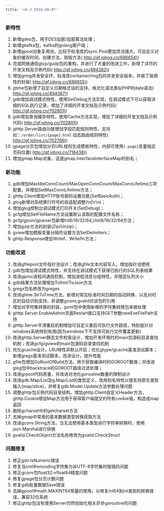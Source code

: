 ```yaml
---
title: 'v0.3 2018-08-07'
---
```


### 新特性

01. 新增gdes包，用于DES加密/加密算法处理；
02. 新增gkafka包，kafka的golang客户端；
03. 新增gpool对象复用池，比较于标准库的sync.Pool更加灵活强大，可自定义对象的缓存时间、创建方法、销毁方法( [http://gf.johng.cn/686654)](http://gf.johng.cn/686654))
04. 完成网络通信gtcp/gudp包的重构，并进行了大量的改进工作，新增了详尽的开发文档及示例代码( [http://gf.johng.cn/494382)](http://gf.johng.cn/494382))
05. 增加gring并发安全环，标准库container/ring包的并发安全版本，并做了易用性的封装( [http://gf.johng.cn/686655)](http://gf.johng.cn/686655))
06. gtime包新增了自定义日期格式话的支持，格式化语法类似PHP的date语法( [http://gf.johng.cn/494387)](http://gf.johng.cn/494387))
07. gdb增加调试模式特性，使用SetDebug方法实现，在调试模式下可以获取详细的SQL执行记录，增加了详细的开发文档及示例代码( [http://gf.johng.cn/702801)](http://gf.johng.cn/702801))
08. gdb增加查询缓存特性，使用Cache方法实现，增加了详细的开发文档及示例代码( [http://gf.johng.cn/702801)](http://gf.johng.cn/702801))
09. ghttp.Server路由功能增加字段匹配规则特性，支持如：`/order/list/{page}.html` 动态路由规则特性( [http://gf.johng.cn/702766)](http://gf.johng.cn/702766))
10. gpage分页包增加分页URL规则生成模板特性，内部可使用`{.page}`变量指定页码位置( [http://gf.johng.cn/716438)](http://gf.johng.cn/716438))
11. 增加gmap.Map对象，这是gmap.InterfaceInterfaceMap的别名；

### 新功能

1. gdb增加MaxIdleConnCount/MaxOpenConnCount/MaxConnLifetime三项配置，并增加SetMaxConnLifetime方法；
2. ghttp.Client增加HTTP账号密码设置功能(SetBasicAuth)；
3. glog新增对系统换行符号的自适配调整(\\n\|\\r\\n)；
4. 增加glog控制台调试模式打印开关(SetDebug)；
5. gcfg增加SetFileName方法设置默认读取的配置文件名称；
6. gcfg/gjson/gparser包新增Int8/16/32/64,Uint8/16/32/64方法；
7. 增加gzip方法的封装(Zip/Unzip)；
8. gview增加模板变量分隔符设置方法SetDelimiters；
9. ghttp.Response增加Writef、Writefln方法；

### 功能改进

01. 改进gfilepool文件指针池设计；改进gfile文本内容写入，增加指针池使用
02. gdb包增加调试模式特性，并支持在调试模式下获得已执行的SQL列表结果
03. 改进gproc进程间通信机制，增加进程消息分组特性，并限定队列大小
04. gdb结果方法处理增加ToXml/ToJson方法
05. gregx包名修改为gregex
06. 改进gtime.StrToTime方法，新增对常见标准时间日期的自动转换，以及对时区的自动识别支持，并调整gconv,gvalid对该包的引用
07. 增加对字符集转换的封装，gxml包中使用新增的字符集转换包来做处理
08. ghttp.Server.EnableAdmin页面Restart接口支持GET参数newExeFilePath支持
09. ghttp.Server平滑重启机制增加可自定义重启可执行文件路径，特别是针对windows系统特别有用(因为windows下不支持可执行文件覆盖更新)
10. 改进ghttp.Server静态文件检索设计，增加开发环境时的main包源码目录查找机制；改进gcfg/gview的main包源码目录查找机制
11. 优化gcache设计，LRU特性非默认开启；优化gtype/gcache基准测试脚本；新增gregx基准测试脚本，改进设计，提升性能
12. gfile包增加GoRootOfBuild方法，用于获取编译时的GOROOT数值；并改进glog包中backtrace的GOROOT路径过滤处理；
13. 改进grpool代码质量，并改进对池化goroutine数量的限制设计
14. 改进gdb.Map/List及g.Map/List的类型定义，改用别名特性以便支持原生类型输入(map/slice)，并修复gdb.Model.Update方法参数处理问题
15. 调整ghttp包示例代码目录结构，增加ghttp.Client自定义Header方法，ghttp.Cookie增加Map方法用于获得客户端提交的所有cookie值，构造成map返回
16. 删除gcharset中的getcharset方法
17. 去掉gmap中常用的基本数据类型转换获取方法
18. 改进gconv.String方法，当无法使用基本类型进行字符串转换时，使用json.Marshal进行转换
19. gvalid.CheckObject方法名称修改为gvalid.CheckStruct

### 问题修复

1. 修正gstr.IsNumeric错误
2. 修复当xml中encoding字符集为非UTF-8字符集时报错的问题
3. 修正gconv包float32->float64精度问题
4. 修复gpage包分页计数问题
5. 修复gdb批量数据Save错误
6. 去掉gpool中math.MAXINT64常量的使用，以修复int64到int类型的转换错误，兼容32位系统
7. 修正ghttp包没有使用Server仍然初始化相关异步goroutine的问题